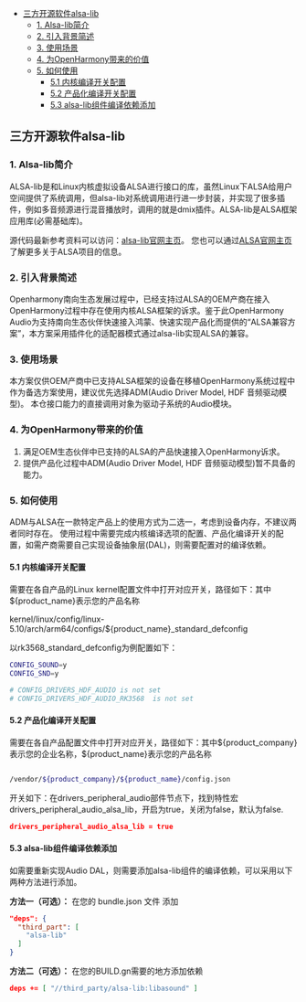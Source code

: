 - [三方开源软件alsa-lib](#三方开源软件alsa-lib)
  - [1. Alsa-lib简介](#1-alsa-lib简介)
  - [2. 引入背景简述](#2-引入背景简述)
  - [3. 使用场景](#3-使用场景)
  - [4. 为OpenHarmony带来的价值](#4-为openharmony带来的价值)
  - [5. 如何使用](#5-如何使用)
    - [5.1 内核编译开关配置](#51-内核编译开关配置)
    - [5.2 产品化编译开关配置](#52-产品化编译开关配置)
    - [5.3 alsa-lib组件编译依赖添加](#53-alsa-lib组件编译依赖添加)
## 三方开源软件alsa-lib
### 1. Alsa-lib简介
ALSA-lib是和Linux内核虚拟设备ALSA进行接口的库，虽然Linux下ALSA给用户空间提供了系统调用，但alsa-lib对系统调用进行进一步封装，并实现了很多插件，例如多音频源进行混音播放时，调用的就是dmix插件。ALSA-lib是ALSA框架应用库(必需基础库)。

源代码最新参考资料可以访问：[alsa-lib官网主页](http://www.alsa-project.org/alsa-doc/alsa-lib/)。
您也可以通过[ALSA官网主页](http://www.alsa-project.org)了解更多关于ALSA项目的信息。

### 2. 引入背景简述
Openharmony南向生态发展过程中，已经支持过ALSA的OEM产商在接入OpenHarmony过程中存在使用内核ALSA框架的诉求。鉴于此OpenHarmony Audio为支持南向生态伙伴快速接入鸿蒙、快速实现产品化而提供的“ALSA兼容方案”，本方案采用插件化的适配器模式通过alsa-lib实现ALSA的兼容。

### 3. 使用场景
本方案仅供OEM产商中已支持ALSA框架的设备在移植OpenHarmony系统过程中作为备选方案使用，建议优先选择ADM(Audio Driver Model, HDF 音频驱动模型)。
本仓接口能力的直接调用对象为驱动子系统的Audio模块。

### 4. 为OpenHarmony带来的价值
1. 满足OEM生态伙伴中已支持的ALSA的产品快速接入OpenHarmony诉求。
2. 提供产品化过程中ADM(Audio Driver Model, HDF 音频驱动模型)暂不具备的能力。

### 5. 如何使用
ADM与ALSA在一款特定产品上的使用方式为二选一，考虑到设备内存，不建议两者同时存在。
使用过程中需要完成内核编译选项的配置、产品化编译开关的配置，如需产商需要自己实现设备抽象层(DAL)，则需要配置对的编译依赖。

#### 5.1 内核编译开关配置

需要在各自产品的Linux kernel配置文件中打开对应开关，路径如下：其中${product_name}表示您的产品名称

kernel/linux/config/linux-5.10/arch/arm64/configs/${product_name}_standard_defconfig

以rk3568_standard_defconfig为例配置如下：

```sh
CONFIG_SOUND=y
CONFIG_SND=y

# CONFIG_DRIVERS_HDF_AUDIO is not set
# CONFIG_DRIVERS_HDF_AUDIO_RK3568  is not set
```
#### 5.2 产品化编译开关配置

需要在各自产品配置文件中打开对应开关，路径如下：其中\${product_company}表示您的企业名称，${product_name}表示您的产品名称
```bash

/vendor/${product_company}/${product_name}/config.json
```
开关如下：在drivers_peripheral_audio部件节点下，找到特性宏drivers_peripheral_audio_alsa_lib，开启为true，关闭为false，默认为false.
```json
drivers_peripheral_audio_alsa_lib = true
```

#### 5.3 alsa-lib组件编译依赖添加
如需要重新实现Audio DAL，则需要添加alsa-lib组件的编译依赖，可以采用以下两种方法进行添加。

**方法一（可选）：**
在您的 bundle.json 文件 添加
```json
"deps": {
  "third_part": [
    "alsa-lib"
  ]
}
```
**方法二（可选）：**
在您的BUILD.gn需要的地方添加依赖
```json
deps += [ "//third_party/alsa-lib:libasound" ]
```
